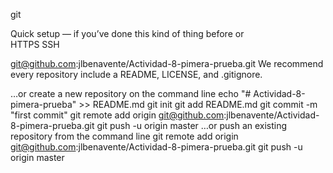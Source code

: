 git


Quick setup — if you’ve done this kind of thing before
or	
HTTPS
SSH

git@github.com:jlbenavente/Actividad-8-pimera-prueba.git
We recommend every repository include a README, LICENSE, and .gitignore.

…or create a new repository on the command line
echo "# Actividad-8-pimera-prueba" >> README.md
git init
git add README.md
git commit -m "first commit"
git remote add origin git@github.com:jlbenavente/Actividad-8-pimera-prueba.git
git push -u origin master
…or push an existing repository from the command line
git remote add origin git@github.com:jlbenavente/Actividad-8-pimera-prueba.git
git push -u origin master